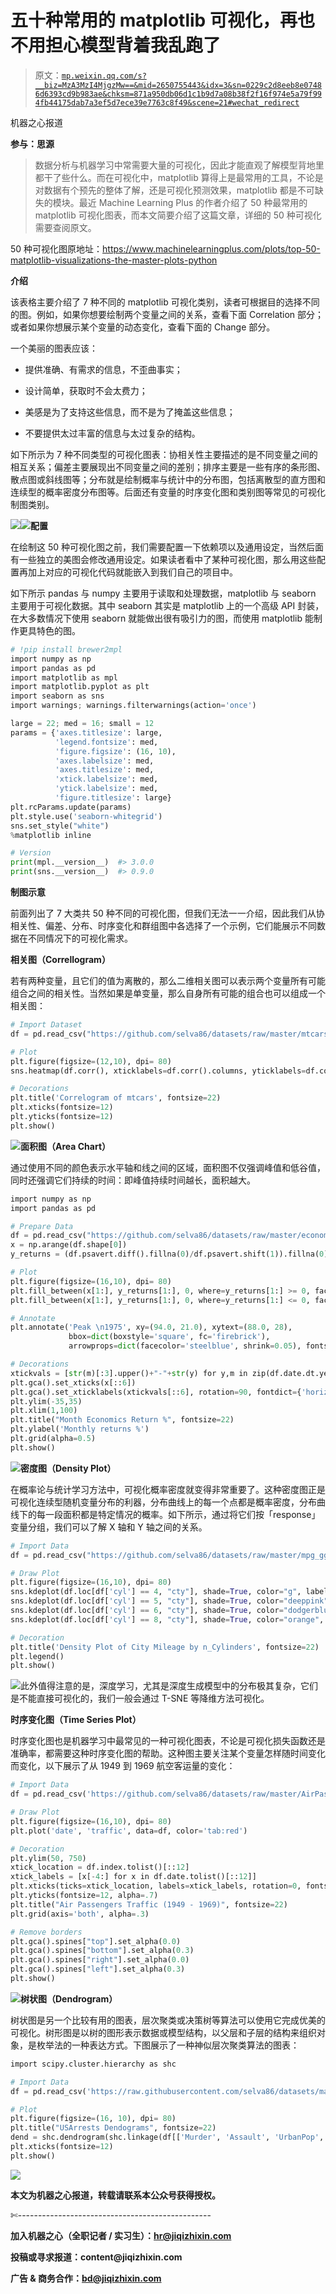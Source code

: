 # 五十种常用的 matplotlib 可视化，再也不用担心模型背着我乱跑了

> 原文：[`mp.weixin.qq.com/s?__biz=MzA3MzI4MjgzMw==&mid=2650755443&idx=3&sn=0229c2d8eeb8e07486d6393cd9b983ae&chksm=871a950db06d1c1b9d7a08b38f2f16f974e5a79f994fb44175dab7a3ef5d7ece39e7763c8f49&scene=21#wechat_redirect`](http://mp.weixin.qq.com/s?__biz=MzA3MzI4MjgzMw==&mid=2650755443&idx=3&sn=0229c2d8eeb8e07486d6393cd9b983ae&chksm=871a950db06d1c1b9d7a08b38f2f16f974e5a79f994fb44175dab7a3ef5d7ece39e7763c8f49&scene=21#wechat_redirect)

机器之心报道

**参与：思源**

> 数据分析与机器学习中常需要大量的可视化，因此才能直观了解模型背地里都干了些什么。而在可视化中，matplotlib 算得上是最常用的工具，不论是对数据有个预先的整体了解，还是可视化预测效果，matplotlib 都是不可缺失的模块。最近 Machine Learning Plus 的作者介绍了 50 种最常用的 matplotlib 可视化图表，而本文简要介绍了这篇文章，详细的 50 种可视化需要查阅原文。

50 种可视化图原地址：https://www.machinelearningplus.com/plots/top-50-matplotlib-visualizations-the-master-plots-python

**介绍**

该表格主要介绍了 7 种不同的 matplotlib 可视化类别，读者可根据目的选择不同的图。例如，如果你想要绘制两个变量之间的关系，查看下面 Correlation 部分；或者如果你想展示某个变量的动态变化，查看下面的 Change 部分。

一个美丽的图表应该：

*   提供准确、有需求的信息，不歪曲事实；

*   设计简单，获取时不会太费力；

*   美感是为了支持这些信息，而不是为了掩盖这些信息；

*   不要提供太过丰富的信息与太过复杂的结构。

如下所示为 7 种不同类型的可视化图表：协相关性主要描述的是不同变量之间的相互关系；偏差主要展现出不同变量之间的差别；排序主要是一些有序的条形图、散点图或斜线图等；分布就是绘制概率与统计中的分布图，包括离散型的直方图和连续型的概率密度分布图等。后面还有变量的时序变化图和类别图等常见的可视化制图类别。

![](img/32125474d5b27b17b697cae20f19bfa3.jpg)![](img/927bceb11cbb242aa69c0f7da3b08ac8.jpg)**配置**

在绘制这 50 种可视化图之前，我们需要配置一下依赖项以及通用设定，当然后面有一些独立的美图会修改通用设定。如果读者看中了某种可视化图，那么用这些配置再加上对应的可视化代码就能嵌入到我们自己的项目中。

如下所示 pandas 与 numpy 主要用于读取和处理数据，matplotlib 与 seaborn 主要用于可视化数据。其中 seaborn 其实是 matplotlib 上的一个高级 API 封装，在大多数情况下使用 seaborn 就能做出很有吸引力的图，而使用 matplotlib 能制作更具特色的图。

```py
# !pip install brewer2mpl
import numpy as np
import pandas as pd
import matplotlib as mpl
import matplotlib.pyplot as plt
import seaborn as sns
import warnings; warnings.filterwarnings(action='once')

large = 22; med = 16; small = 12
params = {'axes.titlesize': large,
          'legend.fontsize': med,
          'figure.figsize': (16, 10),
          'axes.labelsize': med,
          'axes.titlesize': med,
          'xtick.labelsize': med,
          'ytick.labelsize': med,
          'figure.titlesize': large}
plt.rcParams.update(params)
plt.style.use('seaborn-whitegrid')
sns.set_style("white")
%matplotlib inline

# Version
print(mpl.__version__)  #> 3.0.0
print(sns.__version__)  #> 0.9.0 
```

**制图示意**

前面列出了 7 大类共 50 种不同的可视化图，但我们无法一一介绍，因此我们从协相关性、偏差、分布、时序变化和群组图中各选择了一个示例，它们能展示不同数据在不同情况下的可视化需求。

**相关图（Correllogram）**

若有两种变量，且它们的值为离散的，那么二维相关图可以表示两个变量所有可能组合之间的相关性。当然如果是单变量，那么自身所有可能的组合也可以组成一个相关图：

```py
# Import Dataset
df = pd.read_csv("https://github.com/selva86/datasets/raw/master/mtcars.csv")

# Plot
plt.figure(figsize=(12,10), dpi= 80)
sns.heatmap(df.corr(), xticklabels=df.corr().columns, yticklabels=df.corr().columns, cmap='RdYlGn', center=0, annot=True)

# Decorations
plt.title('Correlogram of mtcars', fontsize=22)
plt.xticks(fontsize=12)
plt.yticks(fontsize=12)
plt.show() 
```

![](img/c3003e344cba716b20a6213e91ef1ee9.jpg)**面积图（Area Chart）**

通过使用不同的颜色表示水平轴和线之间的区域，面积图不仅强调峰值和低谷值，同时还强调它们持续的时间：即峰值持续时间越长，面积越大。

```py
import numpy as np
import pandas as pd

# Prepare Data
df = pd.read_csv("https://github.com/selva86/datasets/raw/master/economics.csv", parse_dates=['date']).head(100)
x = np.arange(df.shape[0])
y_returns = (df.psavert.diff().fillna(0)/df.psavert.shift(1)).fillna(0) * 100

# Plot
plt.figure(figsize=(16,10), dpi= 80)
plt.fill_between(x[1:], y_returns[1:], 0, where=y_returns[1:] >= 0, facecolor='green', interpolate=True, alpha=0.7)
plt.fill_between(x[1:], y_returns[1:], 0, where=y_returns[1:] <= 0, facecolor='red', interpolate=True, alpha=0.7)

# Annotate
plt.annotate('Peak \n1975', xy=(94.0, 21.0), xytext=(88.0, 28),
             bbox=dict(boxstyle='square', fc='firebrick'),
             arrowprops=dict(facecolor='steelblue', shrink=0.05), fontsize=15, color='white')

# Decorations
xtickvals = [str(m)[:3].upper()+"-"+str(y) for y,m in zip(df.date.dt.year, df.date.dt.month_name())]
plt.gca().set_xticks(x[::6])
plt.gca().set_xticklabels(xtickvals[::6], rotation=90, fontdict={'horizontalalignment': 'center', 'verticalalignment': 'center_baseline'})
plt.ylim(-35,35)
plt.xlim(1,100)
plt.title("Month Economics Return %", fontsize=22)
plt.ylabel('Monthly returns %')
plt.grid(alpha=0.5)
plt.show() 
```

![](img/d8c4eeffb1ff6e2577b59e70bf11d921.jpg)**密度图（Density Plot）**

在概率论与统计学习方法中，可视化概率密度就变得非常重要了。这种密度图正是可视化连续型随机变量分布的利器，分布曲线上的每一个点都是概率密度，分布曲线下的每一段面积都是特定情况的概率。如下所示，通过将它们按「response」变量分组，我们可以了解 X 轴和 Y 轴之间的关系。

```py
# Import Data
df = pd.read_csv("https://github.com/selva86/datasets/raw/master/mpg_ggplot2.csv")

# Draw Plot
plt.figure(figsize=(16,10), dpi= 80)
sns.kdeplot(df.loc[df['cyl'] == 4, "cty"], shade=True, color="g", label="Cyl=4", alpha=.7)
sns.kdeplot(df.loc[df['cyl'] == 5, "cty"], shade=True, color="deeppink", label="Cyl=5", alpha=.7)
sns.kdeplot(df.loc[df['cyl'] == 6, "cty"], shade=True, color="dodgerblue", label="Cyl=6", alpha=.7)
sns.kdeplot(df.loc[df['cyl'] == 8, "cty"], shade=True, color="orange", label="Cyl=8", alpha=.7)

# Decoration
plt.title('Density Plot of City Mileage by n_Cylinders', fontsize=22)
plt.legend()
plt.show() 
```

![](img/03988417137b5f2556b0469602b53c43.jpg)此外值得注意的是，深度学习，尤其是深度生成模型中的分布极其复杂，它们是不能直接可视化的，我们一般会通过 T-SNE 等降维方法可视化。

**时序变化图（Time Series Plot）**

时序变化图也是机器学习中最常见的一种可视化图表，不论是可视化损失函数还是准确率，都需要这种时序变化图的帮助。这种图主要关注某个变量怎样随时间变化而变化，以下展示了从 1949 到 1969 航空客运量的变化：

```py
# Import Data
df = pd.read_csv('https://github.com/selva86/datasets/raw/master/AirPassengers.csv')

# Draw Plot
plt.figure(figsize=(16,10), dpi= 80)
plt.plot('date', 'traffic', data=df, color='tab:red')

# Decoration
plt.ylim(50, 750)
xtick_location = df.index.tolist()[::12]
xtick_labels = [x[-4:] for x in df.date.tolist()[::12]]
plt.xticks(ticks=xtick_location, labels=xtick_labels, rotation=0, fontsize=12, horizontalalignment='center', alpha=.7)
plt.yticks(fontsize=12, alpha=.7)
plt.title("Air Passengers Traffic (1949 - 1969)", fontsize=22)
plt.grid(axis='both', alpha=.3)

# Remove borders
plt.gca().spines["top"].set_alpha(0.0)    
plt.gca().spines["bottom"].set_alpha(0.3)
plt.gca().spines["right"].set_alpha(0.0)    
plt.gca().spines["left"].set_alpha(0.3)   
plt.show() 
```

![](img/5c645f65ed7159b95c2a365829a8eb0c.jpg)**树状图（Dendrogram）**

树状图是另一个比较有用的图表，层次聚类或决策树等算法可以使用它完成优美的可视化。树形图是以树的图形表示数据或模型结构，以父层和子层的结构来组织对象，是枚举法的一种表达方式。下图展示了一种神似层次聚类算法的图表：

```py
import scipy.cluster.hierarchy as shc

# Import Data
df = pd.read_csv('https://raw.githubusercontent.com/selva86/datasets/master/USArrests.csv')

# Plot
plt.figure(figsize=(16, 10), dpi= 80)  
plt.title("USArrests Dendograms", fontsize=22)  
dend = shc.dendrogram(shc.linkage(df[['Murder', 'Assault', 'UrbanPop', 'Rape']], method='ward'), labels=df.State.values, color_threshold=100)  
plt.xticks(fontsize=12)
plt.show() 
```

![](img/862349e4a37d2cfc227677958fa1b5d0.jpg)

****本文为机器之心报道，**转载请联系本公众号获得授权****。**

✄------------------------------------------------

**加入机器之心（全职记者 / 实习生）：hr@jiqizhixin.com**

**投稿或寻求报道：**content**@jiqizhixin.com**

**广告 & 商务合作：bd@jiqizhixin.com**